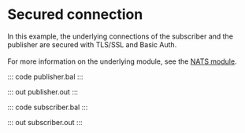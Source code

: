 # Secured connection

In this example, the underlying connections of the subscriber and the publisher are
secured with TLS/SSL and Basic Auth.<br/><br/>
For more information on the underlying module,
see the [NATS module](https://lib.ballerina.io/ballerinax/nats/latest).

::: code publisher.bal :::

::: out publisher.out :::

::: code subscriber.bal :::

::: out subscriber.out :::